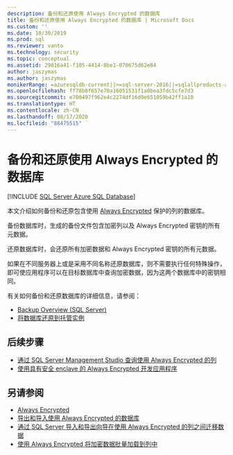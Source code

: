 ```yaml
---
description: 备份和还原使用 Always Encrypted 的数据库
title: 备份和还原使用 Always Encrypted 的数据库 | Microsoft Docs
ms.custom: ''
ms.date: 10/30/2019
ms.prod: sql
ms.reviewer: vanto
ms.technology: security
ms.topic: conceptual
ms.assetid: 29816a41-f105-4414-8be1-070675d62e84
author: jaszymas
ms.author: jaszymas
monikerRange: =azuresqldb-current||>=sql-server-2016||=sqlallproducts-allversions||>=sql-server-linux-2017||=azuresqldb-mi-current
ms.openlocfilehash: ff78b0f657e70a16051531f1a0bea3fdc5cfe7d3
ms.sourcegitcommit: e700497f962e4c2274df16d9e651059b42ff1a10
ms.translationtype: HT
ms.contentlocale: zh-CN
ms.lasthandoff: 08/17/2020
ms.locfileid: "88475515"
---
```

# <a name="backup-and-restore-databases-using-always-encrypted"></a>备份和还原使用 Always Encrypted 的数据库 
[!INCLUDE [SQL Server Azure SQL Database](../../../includes/applies-to-version/sql-asdb.md)]

本文介绍如何备份和还原包含使用 [Always Encrypted](../../../relational-databases/security/encryption/always-encrypted-database-engine.md) 保护的列的数据库。

备份数据库时，生成的备份文件包含加密列以及 Always Encrypted 密钥的所有元数据。

还原数据库时，会还原所有加密数据和 Always Encrypted 密钥的所有元数据。 

如果在不同服务器上或是采用不同名称还原数据库，则不需要执行任何特殊操作，即可使应用程序可以在目标数据库中查询加密数据，因为这两个数据库中的密钥相同。

有关如何备份和还原数据库的详细信息，请参阅：
- [Backup Overview (SQL Server)](../../backup-restore/backup-overview-sql-server.md)
- [将数据库还原到托管实例](https://docs.microsoft.com/azure/sql-database/sql-database-managed-instance-get-started-restore)

## <a name="next-steps"></a>后续步骤
- [通过 SQL Server Management Studio 查询使用 Always Encrypted 的列](always-encrypted-query-columns-ssms.md)
- [使用具有安全 enclave 的 Always Encrypted 开发应用程序](always-encrypted-enclaves-client-development.md) 

## <a name="see-also"></a>另请参阅
- [Always Encrypted](../../../relational-databases/security/encryption/always-encrypted-database-engine.md)
- [导出和导入使用 Always Encrypted 的数据库](always-encrypted-migrate-using-bacpac.md)
- [通过 SQL Server 导入和导出向导在使用 Always Encrypted 的列之间迁移数据](always-encrypted-migrate-using-import-export-wizard.md)
- [使用 Always Encrypted 将加密数据批量加载到列中](migrate-sensitive-data-protected-by-always-encrypted.md)

